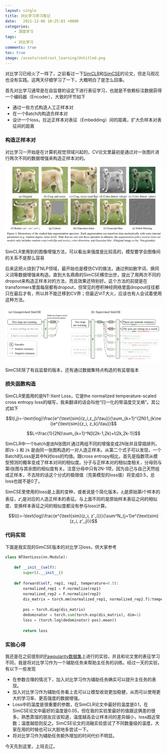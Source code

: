 ```yaml
---
layout: single
title: 对比学习学习笔记
date:   2021-12-06 10:25:03 +0800
categories: 
    - 深度学习
tags: 
    - 对比学习
comments: true
toc: true
image: /assets/contrast_learning/Untitled.png
---
```



对比学习已经火了一阵了，之前看过一下[SimCLR](https://arxiv.org/pdf/2006.10029.pdf)和[SimCSE](https://arxiv.org/abs/2104.08821)的论文，但走马观花也没有实践。这两天仔细学习了一下，大概明白了是怎么回事。

首先对比学习通常是在自监督的设定下进行表征学习，也就是不依赖标注数据获得一个编码器（Encoder），大致的环节如下

- 通过一些方式构造人工正样本对
- 在一个Batch内构造负样本对
- 设计一个loss，拉近正样本对表征（Embedding）间的距离，扩大负样本对表征间的距离

### 构造正样本对

对比学习一开始是在计算机视觉领域兴起的，CV论文里最初是通过对一张图片进行两次不同的数据增强来构造正样本对的。

![SimCLR里用到的图像增强方法，可以看出来强度是比较高的，模型要学会图像间的关系不是那么容易](/assets/contrast_learning/Untitled.png)

SimCLR里用到的图像增强方法，可以看出来强度是比较高的，模型要学会图像间的关系不是那么容易

后来这把火烧到了NLP领域，最开始也是模仿CV的做法，通过例如删字词、换同义词等数据增强来构造。直到大名鼎鼎的SimCSE横空出世，提出了用两次不同的dropout来构造正样本对的方法，而且效果还特别好。这个方法的前提是在transformers里面每层都有dropout，但常见的卷积神经网络里面dropout往往都只在最后才有，所以并不能迁移到CV界；但最近ViT大火，应该也有人会试着使用这种方法。

![SimCSE除了有自监督的版本，还有通过数据集特点构造的有监督版本](/assets/contrast_learning/Untitled%201.png)

SimCSE除了有自监督的版本，还有通过数据集特点构造的有监督版本

### 损失函数构造

SimCLR里面用的是NT-Xent Loss，它是the normalized temperature-scaled cross entropy loss的缩写，我来翻译的话会叫他“归一化的带温度交叉熵”。其公式如下

$$l(i,j)=-\text{log}\frac{e^{\text{sim}(z_i,z_j)/\tau}}{\sum_{k=1}^{2N}1_{k\ne i}e^{\text{sim}(z_i, z_k)/\tau}}$$

$$L=\frac{1}{2N}\sum_{k=1}^N[l(2k-1,2k)+l(2k,2k-1)]$$

SimCLR中一个batch是由N张图片通过两组不同的增强变成2N张并且穿插排列，即`2k-1` 和 `2k` 是由同一张图构造的一对人造正样本。从第二个式子可以发现，一个Batch的Loss是其中N对loss的均值。跟cross entropy相比，首先是指数项从模型预测的概率变成了样本对间的相似度。分子与正样本对的相似度相关，分母则与第i张图与其余图的相似度有关。注意分母中只有2N-1项，因为自己与自己天然组成正样本，不去除的话这个分式的极限值（完美模型的loss值）将变成0.5，总loss也就不是0了。

SimCSE里使用的loss是上面的变种，或者说是个简化版本。$z_i$是原始第i个样本的表征，$z'_i$是对应的人造正样本的表征。与上面不同的是原始样本表征之间的相似度、变换样本表征之间的相似度都没有参与loss计算。

$$l(i)=-\text{log}\frac{e^{\text{sim}(z_i, z'_i)}}{\sum^N_{j=1}e^{\text{sim}(z_i, z'_j)}}$$

### 代码实现

下面是我实现的SimCSE版本的对比学习loss，供大家参考

```python
class NTXentLoss(nn.Module):

    def __init__(self):
        super().__init__()

    def forward(self, rep1, rep2, temperature=0.5):
        normalized_rep1 = F.normalize(rep1)
        normalized_rep2 = F.normalize(rep2)
        dis_matrix = torch.mm(normalized_rep1, normalized_rep2.T)/temperature

        pos = torch.diag(dis_matrix)
        dedominator = torch.sum(torch.exp(dis_matrix), dim=1)
        loss = (torch.log(dedominator)-pos).mean()
        
        return loss
```

### 实验心得

我还是在之前提到的[Pawpularity数据集](https://www.kaggle.com/c/petfinder-pawpularity-score)上进行的实验，并且和论文里的表征学习不同，我是将对比学习作为一个辅助任务来帮助主任务的训练。经过一天的实验，有以下一些发现

- 在参数合理的情况下，加入对比学习作为辅助任务确实可以提升主任务的表现。
- 加入对比学习作为辅助任务看上去可以让模型收敛更加稳健，从而可以使用更大的学习率、更高强度的数据增强。
- Loss中的温度是很重要的参数，在SimCLR论文中最好的温度是0.1，在SimCSE论文中最好的温度是0.05，但在我的实验里最好的值跟这俩差的很多。熟悉蒸馏的朋友应该知道，温度越高会让样本间的差异越小，loss趋近常数；温度越低则反之。SimCSE论文的消融实验尝试了不同数量级的温度，大家在用的时候也可以大胆地多尝试一下。
- 将对比学习作为辅助任务额外增加的时间代价不明显。

今天先到这里，上班去辽。